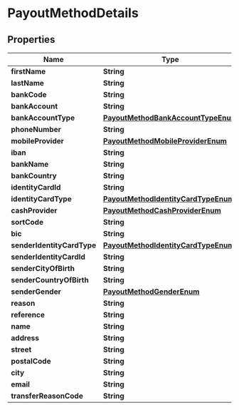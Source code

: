 

# PayoutMethodDetails

## Properties

Name | Type | Description | Notes
------------ | ------------- | ------------- | -------------
**firstName** | **String** |  | 
**lastName** | **String** |  | 
**bankCode** | **String** |  | 
**bankAccount** | **String** |  | 
**bankAccountType** | [**PayoutMethodBankAccountTypeEnum**](PayoutMethodBankAccountTypeEnum.md) |  |  [optional]
**phoneNumber** | **String** |  | 
**mobileProvider** | [**PayoutMethodMobileProviderEnum**](PayoutMethodMobileProviderEnum.md) |  | 
**iban** | **String** |  | 
**bankName** | **String** |  | 
**bankCountry** | **String** |  | 
**identityCardId** | **String** |  |  [optional]
**identityCardType** | [**PayoutMethodIdentityCardTypeEnum**](PayoutMethodIdentityCardTypeEnum.md) |  |  [optional]
**cashProvider** | [**PayoutMethodCashProviderEnum**](PayoutMethodCashProviderEnum.md) |  |  [optional]
**sortCode** | **String** |  |  [optional]
**bic** | **String** |  |  [optional]
**senderIdentityCardType** | [**PayoutMethodIdentityCardTypeEnum**](PayoutMethodIdentityCardTypeEnum.md) |  | 
**senderIdentityCardId** | **String** |  | 
**senderCityOfBirth** | **String** |  | 
**senderCountryOfBirth** | **String** |  | 
**senderGender** | [**PayoutMethodGenderEnum**](PayoutMethodGenderEnum.md) |  | 
**reason** | **String** |  |  [optional]
**reference** | **String** |  |  [optional]
**name** | **String** |  | 
**address** | **String** |  | 
**street** | **String** |  | 
**postalCode** | **String** |  | 
**city** | **String** |  | 
**email** | **String** |  |  [optional]
**transferReasonCode** | **String** |  |  [optional]



